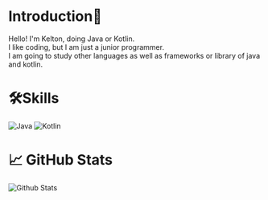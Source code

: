 # Introduction👋

Hello! I'm Kelton, doing Java or Kotlin.  
I like coding, but I am just a junior programmer.  
I am going to study other languages as well as frameworks or library of java and kotlin.  

# 🛠️Skills

![Java](https://img.shields.io/badge/java-%23ED8B00.svg?style=for-the-badge&logo=java&logoColor=white)
![Kotlin](https://img.shields.io/badge/kotlin-%237100FF.svg?style=for-the-badge&logo=kotlin&logoColor=white)

# 📈 GitHub Stats

![Github Stats](https://github-readme-stats.vercel.app/api?username=kelton)
